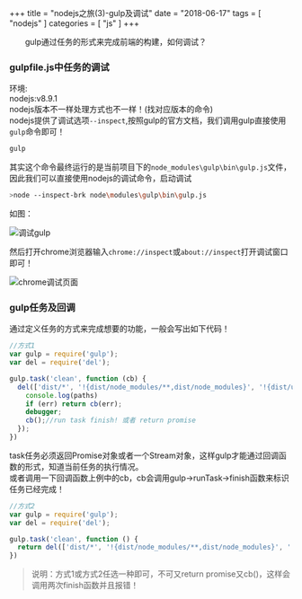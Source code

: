 +++
title = "nodejs之旅(3)-gulp及调试"
date = "2018-06-17"
tags = [ "nodejs" ]
categories = [ "js" ]
+++

　　gulp通过任务的形式来完成前端的构建，如何调试？
<!--more-->
### gulpfile.js中任务的调试

环境:  
nodejs:v8.9.1  
nodejs版本不一样处理方式也不一样！(找对应版本的命令)  
nodejs提供了调试选项`--inspect`,按照gulp的官方文档，我们调用gulp直接使用`gulp`命令即可！

```js
gulp
```

其实这个命令最终运行的是当前项目下的`node_modules\gulp\bin\gulp.js`文件，因此我们可以直接使用nodejs的调试命令，启动调试

```bash
>node --inspect-brk node\modules\gulp\bin\gulp.js
```

如图：  

![调试gulp](../../pictures/QQ20180617004437.png '点我访问')  

然后打开chrome浏览器输入`chrome://inspect`或`about://inspect`打开调试窗口即可！

![chrome调试页面](../../pictures/QQ20180617004647.png '点我访问')  

### gulp任务及回调

通过定义任务的方式来完成想要的功能，一般会写出如下代码！

```js
//方式1
var gulp = require('gulp');
var del = require('del');

gulp.task('clean', function (cb) {
  del(['dist/*', '!{dist/node_modules/**,dist/node_modules}', '!{dist/upload/**,dist/upload}']).then((paths, err) => {
    console.log(paths)
    if (err) return cb(err);
    debugger;
    cb();//run task finish! 或者 return promise
  });
})
```

task任务必须返回Promise对象或者一个Stream对象，这样gulp才能通过回调函数的形式，知道当前任务的执行情况。  
或者调用一下回调函数上例中的cb，cb会调用gulp->runTask->finish函数来标识任务已经完成！

```js
//方式2
var gulp = require('gulp');
var del = require('del');

gulp.task('clean', function () {
  return del(['dist/*', '!{dist/node_modules/**,dist/node_modules}', '!{dist/upload/**,dist/upload}'])
})
```

> 说明：方式1或方式2任选一种即可，不可又return promise又cb()，这样会调用两次finish函数并且报错！

























